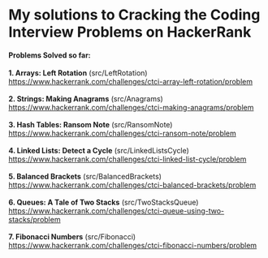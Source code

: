 # My solutions to Cracking the Coding Interview Problems on HackerRank
#### Problems Solved so far:
**1. Arrays: Left Rotation** (src/LeftRotation)<br>
https://www.hackerrank.com/challenges/ctci-array-left-rotation/problem <br>
<br>
**2. Strings:  Making Anagrams** (src/Anagrams)<br>
https://www.hackerrank.com/challenges/ctci-making-anagrams/problem <br>
<br>
**3. Hash Tables: Ransom Note** (src/RansomNote)<br>
https://www.hackerrank.com/challenges/ctci-ransom-note/problem <br>
<br>
**4. Linked Lists: Detect a Cycle** (src/LinkedListsCycle)<br>
https://www.hackerrank.com/challenges/ctci-linked-list-cycle/problem <br>
<br>
**5. Balanced Brackets** (src/BalancedBrackets)<br>
https://www.hackerrank.com/challenges/ctci-balanced-brackets/problem <br>
<br>
**6. Queues: A Tale of Two Stacks** (src/TwoStacksQueue)<br>
https://www.hackerrank.com/challenges/ctci-queue-using-two-stacks/problem <br>
<br>
**7. Fibonacci Numbers** (src/Fibonacci)<br>
https://www.hackerrank.com/challenges/ctci-fibonacci-numbers/problem <br>
